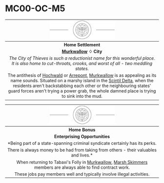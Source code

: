 # MC00-OC-M5

| <img src="../../images/card-icons/marsh-skimmers.png" height="60" /> |
|:---:|
| **Home Settlement** |
| **[Murkwallow](../../places/cities/murkwallow.md) ♢ City** |
| *The City of Thieves is such a reductionist name for this wonderful place. It is also home to cut-throats, crooks, and worst of all - two meddling states.* |
| The antithesis of [Hochwald](../../places/cities/hochwald.md) or [Arrepont](../../places/cities/arrepont.md), [Murkwallow](../../places/cities/murkwallow.md) is as appealing as its name sounds. Situated on a marshy island in the [Scintil Delta](../../places/rivers-lakes/scintil-delta.md), when the residents aren't backstabbing each other or the neighbouring states' guard forces aren't trying a power grab, the whole damned place is trying to sink into the mud. |

| <img src="../../images/card-icons/marsh-skimmers.png" height="60" /> |
|:---:|
| **Home Bonus** |
| **Enterprising Opportunities** |
| *Being part of a state-spanning criminal syndicate certainly has its perks.
There is always money to be had from taking from others - their valuables and lives.* |
| When returning to Tabaxi's Folly in [Murkwallow](../../places/cities/murkwallow.md), [Marsh Skimmers](../../organisations/marsh-skimmers.md) members are always able to find contract work. |
| These jobs pay members well and typically involve illegal activities. |
